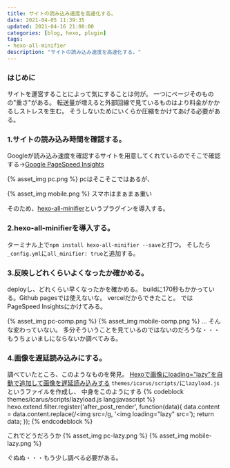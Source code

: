 ```yaml
---
title: サイトの読み込み速度を高速化する。
date: 2021-04-05 11:39:35
updated: 2021-04-16 21:00:00
categories: [blog, hexo, plugin]
tags:
- hexo-all-minifier
description: "サイトの読み込み速度を高速化する。"
---
```

### はじめに
サイトを運営することによって気にすることは何が。
一つにページそのものの"重さ"がある。
転送量が増えると外部回線で見ているものはより料金がかかるしストレスを生む。
そうしないためにいくらか圧縮をかけてあげる必要がある。

<!-- toc -->
<!-- more -->
### 1.サイトの読み込み時間を確認する。
Googleが読み込み速度を確認するサイトを用意してくれているのでそこで確認する→[Google PageSpeed Insights](https://developers.google.com/speed/pagespeed/insights/)

{% asset_img pc.png %}
pcはそこそこではあるが、

{% asset_img mobile.png %}
スマホはまぁまぁ重い

そのため、[hexo-all-minifier](https://github.com/chenzhutian/hexo-all-minifier)というプラグインを導入する。

### 2.hexo-all-minifierを導入する。
ターミナル上で`npm install hexo-all-minifier --save`と打つ。
そしたら`_config.yml`に`all_minifier: true`と追加する。

### 3.反映しどれくらいよくなったか確かめる。
deployし、どれくらい早くなったかを確かめる。
buildに170秒もかかっている。Github pagesでは使えないな。
vercelだからできたこと。
ではPageSpeed Insightsにかけてみる。

{% asset_img pc-comp.png %}
{% asset_img mobile-comp.png %}
...
そんな変わっていない。
多分そういうことを見ているのではないのだろうな・・・
もうちょいましにならないか調べてみる。

### 4.画像を遅延読み込みにする。
調べていたところ、このようなものを発見。
[Hexoで画像にloading="lazy"を自動で追加して画像を遅延読み込みする](https://pixelog.net/post/vo9d9z/)
`themes/icarus/scripts/`に`lazyload.js`というファイルを作成し、
中身をこのようにする
{% codeblock themes/icarus/scripts/lazyload.js lang:javascript %}
hexo.extend.filter.register('after_post_render', function(data){
  data.content = data.content.replace(/<img src=/g, '<img loading="lazy" src=');
  return data;
});
{% endcodeblock %}

これでどうだろうか
{% asset_img pc-lazy.png %}
{% asset_img mobile-lazy.png %}

ぐぬぬ・・・もう少し調べる必要がある。

